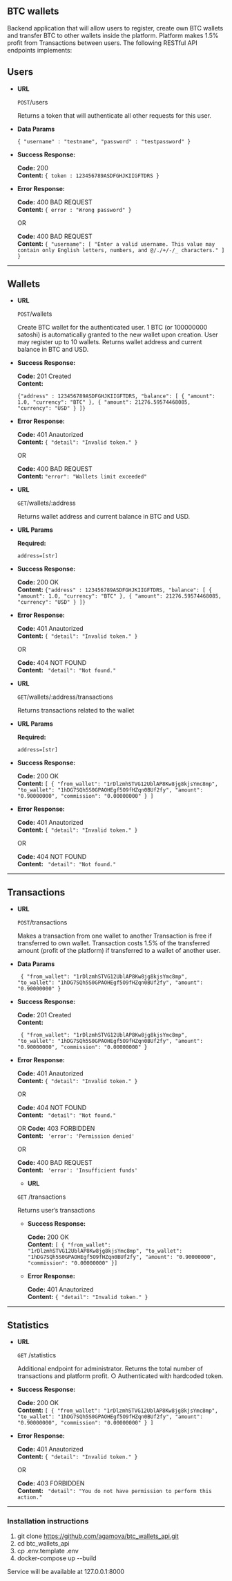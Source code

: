 ## BTC wallets

Backend application that will allow users to register, create own BTC wallets and transfer BTC to other wallets inside the platform. Platform makes 1.5% profit from Transactions between users.
The following RESTful API endpoints implements:

**Users**
----
  

* **URL**

  `POST`/users

   Returns a token that will authenticate all other requests for this user.

* **Data Params**

  `{ "username" : "testname", "password" : "testpassword" }`

* **Success Response:**

    **Code:** 200 <br />
    **Content:** `{ token : 123456789ASDFGHJKIIGFTDRS }`

* **Error Response:**

    **Code:** 400 BAD REQUEST <br />
    **Content:** `{ error : "Wrong password" }`

  OR

   **Code:** 400 BAD REQUEST <br />
    **Content:** `{ "username": [
        "Enter a valid username. This value may contain only English letters, numbers, and @/./+/-/_ characters."
    ] }`

----

**Wallets**
----

* **URL**

  `POST`/wallets

  Create BTC wallet for the authenticated user. 1 BTC (or 100000000 satoshi) is automatically granted to the new wallet upon creation. User may register up to 10 wallets.
  Returns wallet address and current balance in BTC and USD.


* **Success Response:**

    **Code:** 201 Created <br />
    **Content:** 

   `{"address" : 123456789ASDFGHJKIIGFTDRS,
     "balance": [
        {
            "amount": 1.0,
            "currency": "BTC"
        },
        {
            "amount": 21276.59574468085,
            "currency": "USD"
        }
    ]}`

* **Error Response:**

    **Code:** 401 Anautorized <br />
    **Content:** `{ "detail": "Invalid token." }`

  OR

  **Code:** 400 BAD REQUEST <br />
    **Content:** `"error": "Wallets limit exceeded"`


  
* **URL**

  `GET`/wallets/:address

  Returns wallet address and current balance in BTC and USD.
* **URL Params**

   **Required:**

   `address=[str]`

* **Success Response:**

  **Code:** 200 OK <br />
    **Content:** `{"address" : 123456789ASDFGHJKIIGFTDRS,
     "balance": [
        {
            "amount": 1.0,
            "currency": "BTC"
        },
        {
            "amount": 21276.59574468085,
            "currency": "USD"
        }
    ]}`

* **Error Response:**

  **Code:** 401 Anautorized <br />
    **Content:** `{ "detail": "Invalid token." }`

  OR

  **Code:** 404 NOT FOUND <br />
    **Content:** ` "detail": "Not found."`


* **URL**

  `GET`/wallets/:address/transactions

  Returns transactions related to the wallet
* **URL Params**

   **Required:**

   `address=[str]`

* **Success Response:**

  **Code:** 200 OK <br />
    **Content:** `[
    {
        "from_wallet": "1rDlzmhSTVG12UblAP8Kw8jg8kjsYmc8mp",
        "to_wallet": "1hDG7SQh5S0GPAOHEgf5O9fHZqn0BUf2fy",
        "amount": "0.90000000",
        "commission": "0.00000000"
    }
]`

* **Error Response:**

  **Code:** 401 Anautorized <br />
    **Content:** `{ "detail": "Invalid token." }`

  OR

  **Code:** 404 NOT FOUND <br />
    **Content:** ` "detail": "Not found."`


 ----

**Transactions**
----

* **URL**

  `POST`/transactions

   Makes a transaction from one wallet to another
   Transaction is free if transferred to own wallet.
   Transaction costs 1.5% of the transferred amount (profit of the platform) if
transferred to a wallet of another user.

* **Data Params**

  ` {
        "from_wallet": "1rDlzmhSTVG12UblAP8Kw8jg8kjsYmc8mp",
        "to_wallet": "1hDG7SQh5S0GPAOHEgf5O9fHZqn0BUf2fy",
        "amount": "0.90000000"
    }`

* **Success Response:**

  **Code:** 201 Created <br />
    **Content:** 

   ` {
        "from_wallet": "1rDlzmhSTVG12UblAP8Kw8jg8kjsYmc8mp",
        "to_wallet": "1hDG7SQh5S0GPAOHEgf5O9fHZqn0BUf2fy",
        "amount": "0.90000000",
        "commission": "0.00000000"
    }`

* **Error Response:**

  **Code:** 401 Anautorized <br />
    **Content:** `{ "detail": "Invalid token." }`

  OR

  **Code:** 404 NOT FOUND <br />
    **Content:** ` "detail": "Not found."`
  
  OR
  **Code:** 403 FORBIDDEN <br />
  **Content:** ` 'error': 'Permission denied'`
  
  OR
   
   **Code:** 400 BAD REQUEST <br />
   **Content:** ` 'error': 'Insufficient funds'`
  

   * **URL**

   `GET` /transactions

   Returns user’s transactions
   
   * **Success Response:**

     **Code:** 200 OK <br />
       **Content:** `[ {
        "from_wallet": "1rDlzmhSTVG12UblAP8Kw8jg8kjsYmc8mp",
        "to_wallet": "1hDG7SQh5S0GPAOHEgf5O9fHZqn0BUf2fy",
        "amount": "0.90000000",
        "commission": "0.00000000"
    }]`

   * **Error Response:**

     **Code:** 401 Anautorized <br />
       **Content:** `{ "detail": "Invalid token." }`


______

**Statistics**
----


* **URL**

  `GET` /statistics

  Additional endpoint for administrator. Returns the total number of transactions and platform profit. ○ Authenticated with hardcoded token.

* **Success Response:**

  **Code:** 200 OK <br />
    **Content:** `[
    {
        "from_wallet": "1rDlzmhSTVG12UblAP8Kw8jg8kjsYmc8mp",
        "to_wallet": "1hDG7SQh5S0GPAOHEgf5O9fHZqn0BUf2fy",
        "amount": "0.90000000",
        "commission": "0.00000000"
    }
]`

* **Error Response:**

  **Code:** 401 Anautorized <br />
    **Content:** `{ "detail": "Invalid token." }`

  OR

  **Code:** 403 FORBIDDEN <br />
    **Content:** ` "detail": "You do not have permission to perform this action."`


-----

### Installation instructions

1. git clone https://github.com/agamova/btc_wallets_api.git
2. cd btc_wallets_api
3. cp .env.template .env
4. docker-compose up --build

Service will be available at 127.0.0.1:8000
